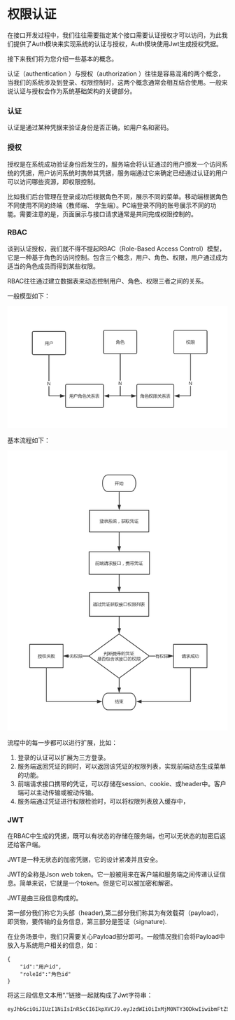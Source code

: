 # 权限认证

在接口开发过程中，我们往往需要指定某个接口需要认证授权才可以访问，为此我们提供了Auth模块来实现系统的认证与授权，Auth模块使用Jwt生成授权凭据。

接下来我们将为您介绍一些基本的概念。

认证（authentication ）与授权（authorization ）往往是容易混淆的两个概念，当我们的系统涉及到登录、权限控制时，这两个概念通常会相互结合使用。一般来说认证与授权会作为系统基础架构的关键部分。

### 认证
认证是通过某种凭据来验证身份是否正确，如用户名和密码。

### 授权
授权是在系统成功验证身份后发生的，服务端会将认证通过的用户颁发一个访问系统的凭据，用户访问系统时携带其凭据，服务端通过它来确定已经通过认证的用户可以访问哪些资源，即权限控制。

比如我们后台管理在登录成功后根据角色不同，展示不同的菜单。移动端根据角色不同使用不同的终端（教师端、 学生端）。PC端登录不同的账号展示不同的功能。需要注意的是，页面展示与接口请求通常是共同完成权限控制的。

### RBAC

谈到认证授权，我们就不得不提起RBAC（Role-Based Access Control）模型，它是一种基于角色的访问控制。包含三个概念，用户、角色、权限，用户通过成为适当的角色成员而得到某些权限。

RBAC往往通过建立数据表来动态控制用户、角色、权限三者之间的关系。

一般模型如下：

![](../../_media/auth1.png)

基本流程如下：

![](../../_media/auth2.png)

流程中的每一步都可以进行扩展，比如：
1. 登录的认证可以扩展为三方登录。
2. 服务端返回凭证的同时，可以返回该凭证的权限列表，实现前端动态生成菜单的功能。
3. 前端请求接口携带的凭证，可以存储在session、cookie、或header中。客户端可以主动传输或被动传输。
4. 服务端通过凭证进行权限检验时，可以将权限列表放入缓存中，


### JWT
在RBAC中生成的凭据，既可以有状态的存储在服务端，也可以无状态的加密后返还给客户端。

JWT是一种无状态的加密凭据，它的设计紧凑并且安全。

JWT的全称是Json web token。它一般被用来在客户端和服务端之间传递认证信息。简单来说，它就是一个token。但是它可以被加密和解密。

JWT是由三段信息构成的。


第一部分我们称它为头部（header),第二部分我们称其为有效载荷（payload)，即货物，要传输的业务信息，第三部分是签证（signature).


在业务场景中，我们只需要关心Payload部分即可。一般情况我们会将Payload中放入与系统用户相关的信息，如：

```
{
	"id":"用户id",
	"roleId":"角色id"
}
```

将这三段信息文本用“.”链接一起就构成了Jwt字符串：

```
eyJhbGciOiJIUzI1NiIsInR5cCI6IkpXVCJ9.eyJzdWIiOiIxMjM0NTY3ODkwIiwibmFtZSI6IkpvaG4gRG9lIiwiYWRtaW4iOnRydWV9.TJVA95OrM7E2cBab30RMHrHDcEfxjoYZgeFONFh7HgQ
```
